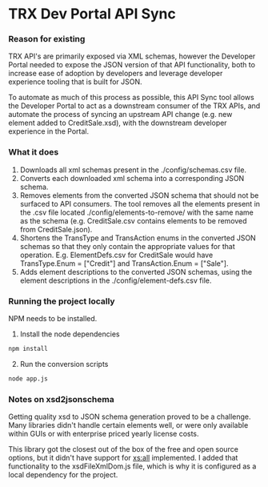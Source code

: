 # TRX Dev Portal API Sync

### Reason for existing
TRX API's are primarily exposed via XML schemas, however the Developer Portal needed to expose the JSON version of that API functionality, both to increase ease of adoption by developers and leverage developer experience tooling that is built for JSON.

To automate as much of this process as possible, this API Sync tool allows the Developer Portal to act as a downstream consumer of the TRX APIs, and automate the process of syncing an upstream API change (e.g. new element added to CreditSale.xsd), with the downstream developer experience in the Portal.

### What it does
1. Downloads all xml schemas present in the ./config/schemas.csv file.
2. Converts each downloaded xml schema into a corresponding JSON schema. 
3. Removes elements from the converted JSON schema that should not be surfaced to API consumers. The tool removes all the elements present in the .csv file located ./config/elements-to-remove/ with the same name as the schema (e.g. CreditSale.csv contains elements to be removed from CreditSale.json).
4. Shortens the TransType and TransAction enums in the converted JSON schemas so that they only contain the appropriate values for that operation. E.g. ElementDefs.csv for CreditSale would have TransType.Enum = ["Credit"] and TransAction.Enum = ["Sale"].
5. Adds element descriptions to the converted JSON schemas, using the element descriptions in the ./config/element-defs.csv file.


### Running the project locally
NPM needs to be installed.

1. Install the node dependencies
```bash
npm install
```

2. Run the conversion scripts
```bash
node app.js
```

### Notes on xsd2jsonschema 
Getting quality xsd to JSON schema generation proved to be a challenge. Many libraries didn't handle certain elements well, or were only available within GUIs or with enterprise priced yearly license costs.

This library got the closest out of the box of the free and open source options, but it didn't have support for <xs:all> implemented. I added that functionality to the xsdFileXmlDom.js file, which is why it is configured as a local dependency for the project.